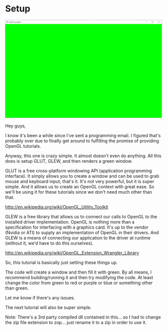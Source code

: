 # Setup

![Setup Screenshot](screenshot.jpg)

Hey guys,

I know it's been a while since I've sent a programming email.  I figured that's probably over due to finally get around to fulfilling the promise of providing OpenGL tutorials.

Anyway, this one is crazy simple.  It almost doesn't even do anything.  All this does is setup GLUT, GLEW, and then renders a green window.

GLUT is a free cross-platform windowing API (application programming interface).  It simply allows you to create a window and can be used to grab mouse and keyboard input; that's it.  It's not very powerful, but it is super simple.  And it allows us to create an OpenGL context with great ease.  So we'll be using it for these tutorials since we don't need much other than that.

http://en.wikipedia.org/wiki/OpenGL_Utility_Toolkit


GLEW is a free library that allows us to connect our calls to OpenGL to the installed driver implementation.  OpenGL is nothing more than a specification for interfacing with a graphics card.  It's up to the vendor (Nvidia or ATI) to supply an implementation of OpenGL in their drivers.  And GLEW is a means of connecting our application to the driver at runtime (without it, we'd have to do this ourselves).

http://en.wikipedia.org/wiki/OpenGL_Extension_Wrangler_Library


So, this tutorial is basically just setting these things up.

The code will create a window and then fill it with green.  By all means, I recommend building/running it and then try modifying the code.  At least change the color from green to red or purple or blue or something other than green.

Let me know if there's any issues.

The next tutorial will also be super simple.

Note:  There's a 3rd party compiled dll contained in this... so I had to change the zip file extension to zop... just rename it to a zip in order to use it.